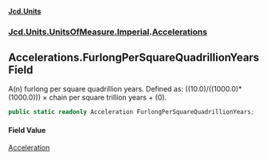 #### [Jcd.Units](index.md 'index')
### [Jcd.Units.UnitsOfMeasure.Imperial](Jcd.Units.UnitsOfMeasure.Imperial.md 'Jcd.Units.UnitsOfMeasure.Imperial').[Accelerations](Accelerations.md 'Jcd.Units.UnitsOfMeasure.Imperial.Accelerations')

## Accelerations.FurlongPerSquareQuadrillionYears Field

A(n) furlong per square quadrillion years. Defined as: ((10.0)/((1000.0)*(1000.0))) × chain per square trillion years + (0).

```csharp
public static readonly Acceleration FurlongPerSquareQuadrillionYears;
```

#### Field Value
[Acceleration](Acceleration.md 'Jcd.Units.UnitTypes.Acceleration')
